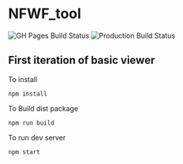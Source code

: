 # NFWF_tool


![GH Pages Build Status](https://github.com/nemac/NFWF_tool/actions/workflows/pages-build-deployment/badge.svg)
![Production Build Status](https://github.com/nemac/NFWF_tool/actions/workflows/deploy-production.yml/badge.svg)


## First iteration of basic viewer

To install
```
npm install
```

To Build dist package
```
npm run build
```

To run dev server
```
npm start
```
